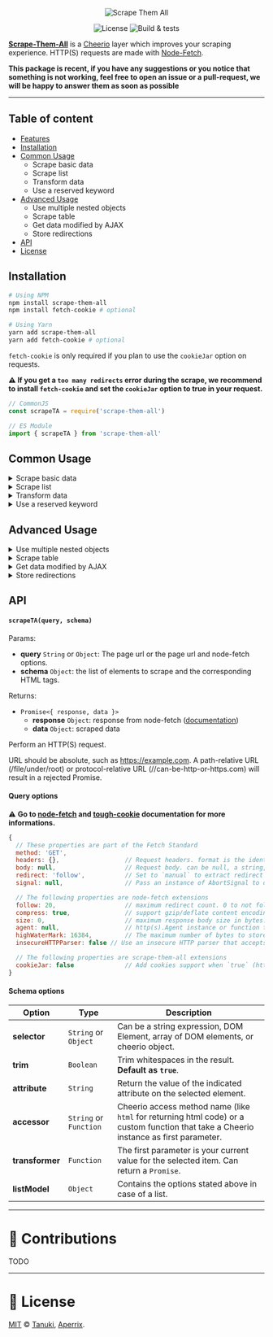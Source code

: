 <p align="center">
  <img src="https://i.imgur.com/rhrbozr.png" alt="Scrape Them All">
</p>
<p align="center">
  <img src="https://img.shields.io/github/license/tanukijs/scrape-them-all" alt="License">
  <img src="https://github.com/tanukijs/scrape-them-all/workflows/Build%20&%20tests/badge.svg" alt="Build & tests">
</p>

**[Scrape-Them-All](http://npmjs.com/package/scrape-them-all)** is a [Cheerio](https://cheerio.js.org) layer which improves your scraping experience. HTTP(S) requests are made with [Node-Fetch](https://github.com/node-fetch/node-fetch).

**This package is recent, if you have any suggestions or you notice that something is not working, feel free to open an issue or a pull-request, we will be happy to answer them as soon as possible**

---

<!-- TOC -->

## Table of content

- [Features](#features)
- [Installation](#installation)
- [Common Usage](#common-usage)
  - Scrape basic data
  - Scrape list
  - Transform data
  - Use a reserved keyword
- [Advanced Usage](#advanced-usage)
  - Use multiple nested objects
  - Scrape table
  - Get data modified by AJAX
  - Store redirections
- [API](#api)
- [License](#license)

## Installation

```sh
# Using NPM
npm install scrape-them-all
npm install fetch-cookie # optional

# Using Yarn
yarn add scrape-them-all
yarn add fetch-cookie # optional
```

`fetch-cookie` is only required if you plan to use the `cookieJar` option on requests.

**⚠ If you get a `too many redirects` error during the scrape, we recommend to install `fetch-cookie` and set the `cookieJar` option to true in your request.**

```js
// CommonJS
const scrapeTA = require('scrape-them-all')

// ES Module
import { scrapeTA } from 'scrape-them-all'
```

## Common Usage

<details>
  <summary>Scrape basic data</summary>

```js
// Code
const { response, data } = await scrapeTA(`http://localhost:${port}`, {
  title: 'h1.title',
  description: '.description'
}).then((data) => console.log(data))
  .catch((error) => console.error(error))
```

```js
// Output
{
  title: 'Title',
  description: 'Lorem ipsum',
  date: new Date('1988-01-01')
}
```

</details>

<details>
  <summary>Scrape list</summary>

:point_right: **Use `listModel` to define which selector to loop on.**

```js
// Code
const { response, data } = await scrapeTA(`http://localhost:${port}`, {
  features: {
    selector: '.features',
    listModel: {
      selector: 'li'
    }
  }
}).then((data) => console.log(data))
  .catch((error) => console.error(error))
```

```js
// Output
{
  features: ['1', '2', '3', '4', '5', '6']
}
```

</details>

<details>
  <summary>Transform data</summary>

:point_right: **Use `transform` to format asynchronously the scraped data.**

```js
// Code
const { response, data } = await scrapeTA(`http://localhost:${port}`, {
  features: {
    selector: '.features',
    listModel: {
      selector: 'li'
      transformer: (x) => parseInt(x, 10) // convert asynchronously the scraped data from string to number
    }
  }
}).then((data) => console.log(data))
  .catch((error) => console.error(error))
```

```js
// Output
{
  features: [1, 2, 3, 4, 5, 6]
}
```

</details>

<details>
  <summary>Use a reserved keyword</summary>

:point*right: \*\*`selector`, `trim`, `attribute`, `accessor`, `transformer`, `listModel` are reserved keywords, if you want to name your key like that, prefix it with an underscore (`*`)\*\*

**PS : you can use double underscore to prefix your key, for example I want to name my key `_attribute` so in my code i need to use `__attribute` with double underscore to bypass the reserved keyword.**

```js
// Code
const { response, data } = await scrapeTA(`http://localhost:${port}`, {
  title: 'h1.title',
  _attribute: {
    selector: 'img',
    attribute: 'src'
  }
}).then((data) => console.log(data))
  .catch((error) => console.error(error))
```

```js
// Output
{
  title: 'Title',
  attribute: 'https://steamcdn-a.akamaihd.net/steamcommunity/public/images/avatars/ee/ee276885cdbec23bdb9780509210c3c24dc7070e_full.jpg'
}
```

</details>

## Advanced Usage

<details>
  <summary>Use multiple nested objects</summary>

```js
// Code
const { response, data } = await scrapeTA(`http://localhost:${port}`, {
  nested: {
    selector: '.nested',
    foo: {
      level1: {
        selector: '.level1',
        level2: {
          selector: 'span',
          accessor: (x) => x.eq(1).text()
        }
      },
      level1Text: {
        selector: 'span'
      },
      level2Text: {
        selector: '.level2'
      }
    }
  }
}).then((data) => console.log(data))
  .catch((error) => console.error(error))
```

```js
// Output
{
  nested: {
    foo: {
      level1: {
        level2: '2'
      },
      level1Text: 'Foo12',
      level2Text: '2'
    }
  }
}
```

</details>

<details>
  <summary>Scrape table</summary>

:point_right: **With `accessor` you can use any function of the [Cheerio API](https://cheerio.js.org/#api) to access and manipulate the scraped data.**

```js
// Code
const { response, data } = await scrapeTA(`http://localhost:${port}`, {
  addresses: {
    selector: 'table tbody tr',
    listModel: {
      address: '.address',
      city: {
        accessor: (x) => x.closest('table').find('thead .city').text()
      }
    }
  }
}).then((data) => console.log(data))
  .catch((error) => console.error(error))
```

```js
// Output
{
  addresses: [
    { address: 'one way street', city: 'Sydney' },
    { address: 'GT Road', city: 'Sydney' }
  ]
}
```

</details>

<details>
  <summary>Get data modified by AJAX</summary>

:point_right: **Just add parameters to the URL and headers to the request.**

```js
// Code
const { response, data } = await scrapeTA(
  {
    url:
      'https://www.dofus.com/en/mmorpg/encyclopedia/pets/11950-ankascraper?level=100&_pjax=.ak-item-details-container',
    headers: {
      'x-requested-with': 'XMLHttpRequest',
      'x-pjax': 'true',
      'x-pjax-container': '.ak-item-details-container'
    }
  },
  {
    effect: {
      selector: '.ak-container.ak-content-list.ak-displaymode-col .ak-title',
      accessor: (x) => x.eq(0).text()
    }
  }
).then((data) => console.log(data))
 .catch((error) => console.error(error))
```

```js
// Output
{
  effect: '120 Chance'
}
```

</details>

<details>
  <summary>Store redirections</summary>

:point_right: **Just set the `cookieJar` option to true to store the last redirected URL in cookie and bypass loop redirection from `/home` to `/login` page for example.**

```js
// Code
const { response, data } = await scrapeTA(
  { url: 'http://www.krosmoz.com/en/almanax/2020-01-01', cookieJar: true },
  {
    month: {
      selector: '#almanax_day .day-text'
    }
  }
)
```

```js
// Output
{
  month: 'Javian'
}
```

</details>

## API

#### `scrapeTA(query, schema)`

Params:

- **query** `String` or `Object`: The page url or the page url and node-fetch options.
- **schema** `Object`: the list of elements to scrape and the corresponding HTML tags.

Returns:

- `Promise<{ response, data }>`
  - **response** `Object`: response from node-fetch ([documentation](https://github.com/node-fetch/node-fetch#class-response))
  - **data** `Object`: scraped data

Perform an HTTP(S) request.

URL should be absolute, such as https://example.com. A path-relative URL (/file/under/root) or protocol-relative URL (//can-be-http-or-https.com) will result in a rejected Promise.

#### Query options

:warning: **Go to [node-fetch](https://github.com/node-fetch/node-fetch#options) and [tough-cookie](https://github.com/salesforce/tough-cookie) documentation for more informations.**

```js
{
  // These properties are part of the Fetch Standard
  method: 'GET',
  headers: {},                  // Request headers. format is the identical to that accepted by the Headers constructor (see below)
  body: null,                   // Request body. can be null, a string, a Buffer, a Blob, or a Node.js Readable stream
  redirect: 'follow',           // Set to `manual` to extract redirect headers, `error` to reject redirect
  signal: null,                 // Pass an instance of AbortSignal to optionally abort requests

  // The following properties are node-fetch extensions
  follow: 20,                   // maximum redirect count. 0 to not follow redirect
  compress: true,               // support gzip/deflate content encoding. false to disable
  size: 0,                      // maximum response body size in bytes. 0 to disable
  agent: null,                  // http(s).Agent instance or function that returns an instance (see below)
  highWaterMark: 16384,         // The maximum number of bytes to store in the internal buffer before ceasing to read from the underlying resource.
  insecureHTTPParser: false	// Use an insecure HTTP parser that accepts invalid HTTP headers when `true`.

  // The following properties are scrape-them-all extensions
  cookieJar: false              // Add cookies support when `true` (https://github.com/salesforce/tough-cookie)
}
```

#### Schema options

| Option          | Type                   | Description                                                                                                                            |
| --------------- | ---------------------- | -------------------------------------------------------------------------------------------------------------------------------------- |
| **selector**    | `String` or `Object`   | Can be a string expression, DOM Element, array of DOM elements, or cheerio object.                                                     |
| **trim**        | `Boolean`              | Trim whitespaces in the result. **Default as `true`**.                                                                                 |
| **attribute**   | `String`               | Return the value of the indicated attribute on the selected element.                                                                   |
| **accessor**    | `String` or `Function` | Cheerio access method name (like `html` for returning html code) or a custom function that take a Cheerio instance as first parameter. |
| **transformer** | `Function`             | The first parameter is your current value for the selected item. Can return a `Promise`.                                               |
| **listModel**   | `Object`               | Contains the options stated above in case of a list.                                                                                   |

---

# 💪 Contributions

TODO

---

# 📜 License

[MIT](https://github.com/tanukijs/scrape-them-all/blob/typescript/LICENSE) © [Tanuki](https://github.com/tanukijs), [Aperrix](https://github.com/Aperrix).
